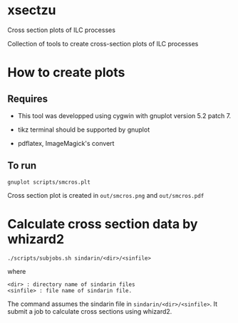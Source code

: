 # xsectzu
Cross section plots of ILC processes

Collection of tools to create cross-section plots of ILC processes

# How to create plots

## Requires

* This tool was developped using cygwin with gnuplot version 5.2 patch 7.

* tikz terminal should be supported by gnuplot

* pdflatex, ImageMagick's convert


## To run

```
gnuplot scripts/smcros.plt
```

Cross section plot is created in `out/smcros.png` and `out/smcros.pdf`

# Calculate cross section data by whizard2

```
./scripts/subjobs.sh sindarin/<dir>/<sinfile>
```
where
```
<dir> : directory name of sindarin files
<sinfile> : file name of sindarin file.
```
The command assumes the sindarin file in `sindarin/<dir>/<sinfile>`.
It submit a job to calculate cross sections using whizard2.


